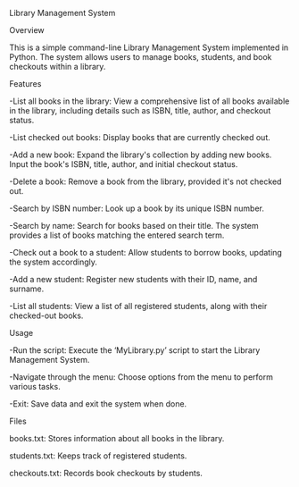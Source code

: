 Library Management System

Overview

  This is a simple command-line Library Management System implemented in
Python. The system allows users to manage books, students, and book
checkouts within a library.

Features

-List all books in the library: View a comprehensive list of all books available
in the library, including details such as ISBN, title, author, and checkout status.

-List checked out books: Display books that are currently checked out.

-Add a new book: Expand the library's collection by adding new books. Input
the book's ISBN, title, author, and initial checkout status.

-Delete a book: Remove a book from the library, provided it's not checked out.

-Search by ISBN number: Look up a book by its unique ISBN number.

-Search by name: Search for books based on their title. The system provides a
list of books matching the entered search term.

-Check out a book to a student: Allow students to borrow books, updating the
system accordingly.

-Add a new student: Register new students with their ID, name, and surname.

-List all students: View a list of all registered students, along with their
checked-out books.

Usage

-Run the script: Execute the ‘MyLibrary.py’ script to start the Library
Management System.

-Navigate through the menu: Choose options from the menu to perform
various tasks.

-Exit: Save data and exit the system when done.

Files

books.txt: Stores information about all books in the library.

students.txt: Keeps track of registered students.

checkouts.txt: Records book checkouts by students.
